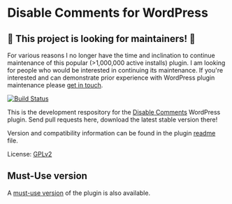 # Disable Comments for WordPress

## :construction: **This project is looking for maintainers!** :construction:

For various reasons I no longer have the time and inclination
to continue maintenance of this popular (>1,000,000 active installs) plugin. I am looking for people who would
be interested in continuing its maintenance. If you're interested and can demonstrate prior experience with
WordPress plugin maintenance please [get in touch](https://www.rayofsolaris.net/). 

[![Build Status](https://travis-ci.org/solarissmoke/disable-comments.svg?branch=master)](https://travis-ci.org/solarissmoke/disable-comments)

This is the development respository for the [Disable Comments](https://wordpress.org/plugins/disable-comments/) WordPress plugin. Send pull requests here, download the latest stable version there!

Version and compatibility information can be found in the plugin [readme](https://github.com/solarissmoke/disable-comments/blob/master/readme.txt) file.

License: [GPLv2](https://www.gnu.org/licenses/gpl-2.0.html)

## Must-Use version

A [must-use version](https://github.com/solarissmoke/disable-comments-mu) of the plugin is also available.
